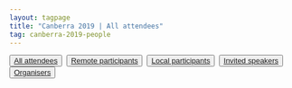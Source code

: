 ```yaml
---
layout: tagpage
title: "Canberra 2019 | All attendees"
tag: canberra-2019-people
---
```

<button class="button"><a class="linkbutton" href="/tag/canberra-2019-people">
  All attendees
</a></button>&nbsp;
<button class="button"><a class="linkbutton" href="/tag/canberra-2019-remote">
  Remote participants
</a></button>&nbsp;
<button class="button"><a class="linkbutton" href="/tag/canberra-2019-participant">
  Local participants
</a></button>&nbsp;
<button class="button"><a class="linkbutton" href="/tag/canberra-2019-speaker">
  Invited speakers
</a></button>&nbsp;
<button class="button"><a class="linkbutton" href="/tag/canberra-2019-organiser">
  Organisers
</a></button>